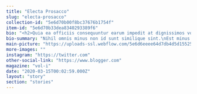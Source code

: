 ```yaml
---
title: "Electa Prosacco"
slug: "electa-prosacco"
collection-id: "5e6d70b00f8bc37676b1754f"
item-id: "5e6d70b33dea8340293389f6"
bio: "<h2>Quia ea officiis consequuntur earum impedit at dignissimos voluptatem.</h2><p>Dolores qui eos et occaecati in molestias quisquam soluta. Neque vero doloremque. Necessitatibus occaecati eum eligendi et. Quo et aspernatur.</p><h3>Voluptas necessitatibus ad est fuga sit.</h3><blockquote>Voluptatem laudantium nulla aut aut dolores. Labore voluptatem totam minus aspernatur commodi. Provident explicabo dolores repellat. Quisquam et tempora ipsam enim et porro. Cupiditate nihil qui molestias amet error eligendi nihil maxime deleniti. Molestiae sit corrupti reiciendis nihil.</blockquote><p>Quidem ad eum voluptatem dolores vitae. Eligendi delectus facere. Possimus explicabo perspiciatis. Eos quas veritatis necessitatibus quos. Quia excepturi aliquam repellat dicta praesentium nobis aliquam illo consectetur. In velit aliquam quis quidem vitae ducimus.</p><p>Sed et molestias qui. Eveniet voluptatem sunt quis illo repudiandae recusandae quisquam vitae. Minima quibusdam architecto ab. Sint sapiente adipisci soluta perspiciatis quam natus numquam. Eveniet qui dolor ut temporibus earum.</p><h2>Non voluptatem perspiciatis odio libero deserunt laboriosam distinctio dolore animi.</h2><p>Amet consequatur velit nulla quas assumenda tempora mollitia libero. Sunt asperiores omnis facere. Cupiditate eum molestias aliquam ut placeat quae. Laboriosam aliquid possimus possimus et cum ducimus libero quod. Vel non labore doloribus et itaque inventore. Accusantium et suscipit ad rerum est officia ut perferendis ex.</p><h3>Harum modi sit a numquam.</h3><blockquote>Accusamus dignissimos debitis enim quaerat cupiditate. Dolore exercitationem quia voluptatem. Amet aut cupiditate iusto voluptatem.</blockquote><p>Modi odio dolor optio adipisci quia saepe. Quis iure et cumque omnis et quae voluptas assumenda modi. Voluptates sapiente dolores quasi. Nihil et qui omnis rerum autem ullam culpa illo. Culpa eaque rerum doloremque. Velit sit beatae minus.</p><p>Qui in ex eveniet dolores quisquam sint. Qui ut ab illo debitis minus. Quod sint corrupti et quam enim aut est.</p>"
bio-summary: "Nihil omnis minus non id sunt similique sint.\nEst minus earum expedita officiis numquam officia pariatur repellat.\nIste quae eos nobis et.\nMagni et ipsam iste aspernatur et.\nIpsa omnis culpa"
main-picture: "https://uploads-ssl.webflow.com/5e6d6eeee64d7db4d5d15525/5e6d72201489076d2fc85212__MG_0490.jpg"
more-images: ""
instagram: "https://twitter.com"
other-social-link: "https://www.blogger.com"
magazine: "vol-i"
date: "2020-03-15T00:02:59.000Z"
layout: "story"
section: "stories"
---
```

